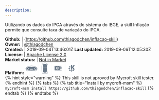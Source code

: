 ```yaml
---
description: 
---
```

Utilizando os dados do IPCA através do sistema do IBGE, a skill Inflação permite que consulte taxa de variação do IPCA.

**Github:** | (https://github.com/thiagodchen/inflacao-skill)  
**Owner:** | [@thiagodchen](https://github.com/thiagodchen)  
**Created:** | 2019-09-04T13:46:01Z  **Last updated:** 2019-09-06T12:05:30Z  
**License:** | [Apache License 2.0](https://api.github.com/licenses/apache-2.0)  
**Market status:** | [Not in Market](https://market.mycroft.ai/skill/)  
**Platform:**   ![](.gitbook/assets/mark-1-icon.png)  ![](.gitbook/assets/mark-2-icon.png)  ![](.gitbook/assets/picroft-icon.png)  ![](.gitbook/assets/kde.png)   
{% hint style="warning" %}
This skill is not aproved by Mycroft skill tester.
{% endhint %}
  {% tabs %}
{% tab title="Install by mycroft-msm" %}
``` mycroft-msm install https://github.com/thiagodchen/inflacao-skill```
{% endtab %}
  {% endtabs %}
  